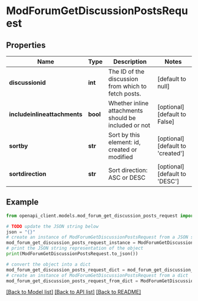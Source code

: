 # ModForumGetDiscussionPostsRequest


## Properties

Name | Type | Description | Notes
------------ | ------------- | ------------- | -------------
**discussionid** | **int** | The ID of the discussion from which to fetch posts. | [default to null]
**includeinlineattachments** | **bool** | Whether inline attachments should be included or not | [optional] [default to False]
**sortby** | **str** | Sort by this element: id, created or modified | [optional] [default to 'created']
**sortdirection** | **str** | Sort direction: ASC or DESC | [optional] [default to 'DESC']

## Example

```python
from openapi_client.models.mod_forum_get_discussion_posts_request import ModForumGetDiscussionPostsRequest

# TODO update the JSON string below
json = "{}"
# create an instance of ModForumGetDiscussionPostsRequest from a JSON string
mod_forum_get_discussion_posts_request_instance = ModForumGetDiscussionPostsRequest.from_json(json)
# print the JSON string representation of the object
print(ModForumGetDiscussionPostsRequest.to_json())

# convert the object into a dict
mod_forum_get_discussion_posts_request_dict = mod_forum_get_discussion_posts_request_instance.to_dict()
# create an instance of ModForumGetDiscussionPostsRequest from a dict
mod_forum_get_discussion_posts_request_from_dict = ModForumGetDiscussionPostsRequest.from_dict(mod_forum_get_discussion_posts_request_dict)
```
[[Back to Model list]](../README.md#documentation-for-models) [[Back to API list]](../README.md#documentation-for-api-endpoints) [[Back to README]](../README.md)


